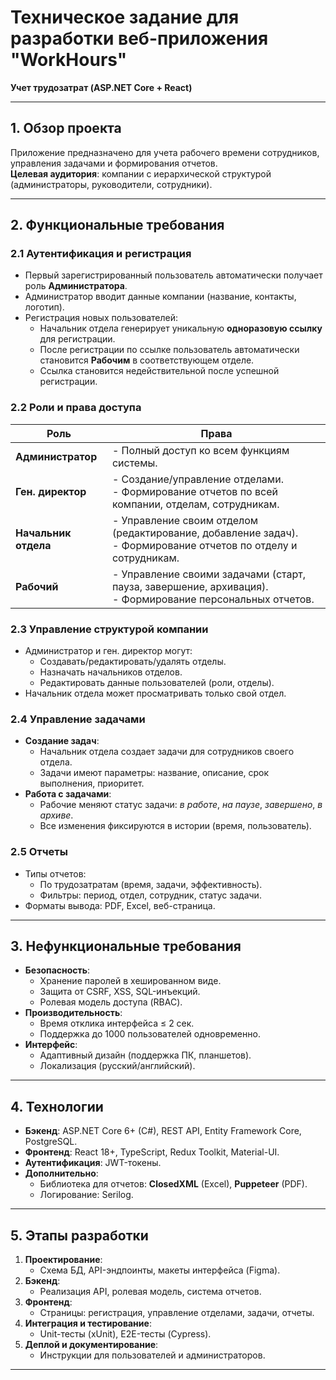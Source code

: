 # Техническое задание для разработки веб-приложения "WorkHours"
**Учет трудозатрат (ASP.NET Core + React)**

---

## 1. **Обзор проекта**
Приложение предназначено для учета рабочего времени сотрудников, управления задачами и формирования отчетов.  
**Целевая аудитория**: компании с иерархической структурой (администраторы, руководители, сотрудники).

---

## 2. **Функциональные требования**

### 2.1 **Аутентификация и регистрация**
- Первый зарегистрированный пользователь автоматически получает роль **Администратора**.
- Администратор вводит данные компании (название, контакты, логотип).
- Регистрация новых пользователей:
    - Начальник отдела генерирует уникальную **одноразовую ссылку** для регистрации.
    - После регистрации по ссылке пользователь автоматически становится **Рабочим** в соответствующем отделе.
    - Ссылка становится недействительной после успешной регистрации.

### 2.2 **Роли и права доступа**
| Роль                | Права                                                                                     |  
|----------------------|------------------------------------------------------------------------------------------|  
| **Администратор**    | - Полный доступ ко всем функциям системы.                                               |  
| **Ген. директор**    | - Создание/управление отделами.<br>- Формирование отчетов по всей компании, отделам, сотрудникам. |  
| **Начальник отдела** | - Управление своим отделом (редактирование, добавление задач).<br>- Формирование отчетов по отделу и сотрудникам. |  
| **Рабочий**          | - Управление своими задачами (старт, пауза, завершение, архивация).<br>- Формирование персональных отчетов. |  

### 2.3 **Управление структурой компании**
- Администратор и ген. директор могут:
    - Создавать/редактировать/удалять отделы.
    - Назначать начальников отделов.
    - Редактировать данные пользователей (роли, отделы).
- Начальник отдела может просматривать только свой отдел.

### 2.4 **Управление задачами**
- **Создание задач**:
    - Начальник отдела создает задачи для сотрудников своего отдела.
    - Задачи имеют параметры: название, описание, срок выполнения, приоритет.
- **Работа с задачами**:
    - Рабочие меняют статус задачи: *в работе*, *на паузе*, *завершено*, *в архиве*.
    - Все изменения фиксируются в истории (время, пользователь).

### 2.5 **Отчеты**
- Типы отчетов:
    - По трудозатратам (время, задачи, эффективность).
    - Фильтры: период, отдел, сотрудник, статус задачи.
- Форматы вывода: PDF, Excel, веб-страница.

---

## 3. **Нефункциональные требования**
- **Безопасность**:
    - Хранение паролей в хешированном виде.
    - Защита от CSRF, XSS, SQL-инъекций.
    - Ролевая модель доступа (RBAC).
- **Производительность**:
    - Время отклика интерфейса ≤ 2 сек.
    - Поддержка до 1000 пользователей одновременно.
- **Интерфейс**:
    - Адаптивный дизайн (поддержка ПК, планшетов).
    - Локализация (русский/английский).

---

## 4. **Технологии**
- **Бэкенд**: ASP.NET Core 6+ (C#), REST API, Entity Framework Core, PostgreSQL.
- **Фронтенд**: React 18+, TypeScript, Redux Toolkit, Material-UI.
- **Аутентификация**: JWT-токены.
- **Дополнительно**:
    - Библиотека для отчетов: **ClosedXML** (Excel), **Puppeteer** (PDF).
    - Логирование: Serilog.

---

## 5. **Этапы разработки**
1. **Проектирование**:
    - Схема БД, API-эндпоинты, макеты интерфейса (Figma).
2. **Бэкенд**:
    - Реализация API, ролевая модель, система отчетов.
3. **Фронтенд**:
    - Страницы: регистрация, управление отделами, задачи, отчеты.
4. **Интеграция и тестирование**:
    - Unit-тесты (xUnit), E2E-тесты (Cypress).
5. **Деплой и документирование**:
    - Инструкции для пользователей и администраторов.

---